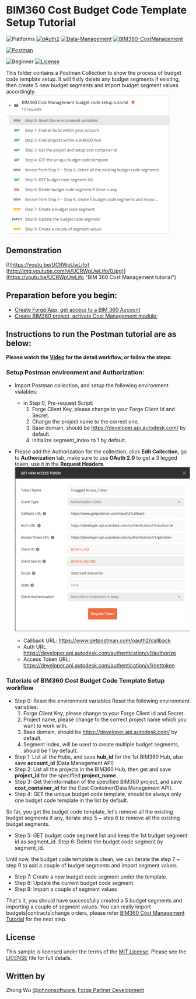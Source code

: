 # BIM360 Cost Budget Code Template Setup Tutorial

![Platforms](https://img.shields.io/badge/Web-Windows|MacOS-lightgray.svg)
[![oAuth2](https://img.shields.io/badge/Authentication-v1-green.svg)](http://developer.autodesk.com/)
[![Data-Management](https://img.shields.io/badge/Data%20Management-v2-green.svg)](http://developer.autodesk.com/)
[![BIM360-CostManagement](https://img.shields.io/badge/BIM360%20Cost%20Management-beta-green.svg)](http://developer.autodesk.com/)

[![Postman](https://img.shields.io/badge/Postman-v7-orange.svg)](https://www.getpostman.com/)

![Beginner](https://img.shields.io/badge/Level-Beginner-green.svg)
[![License](https://img.shields.io/:license-MIT-blue.svg)](http://opensource.org/licenses/MIT)

This folder contains a Postman Collection to show the process of budget code template setup. It will fistly delete any budget segments if existing, then create 5 new budget segments and import budget segment values accordingly.
![Collection](Img/collection.png)

## Demonstration
[![https://youtu.be/UCRWpUwLifo](http://img.youtube.com/vi/UCRWpUwLifo/0.jpg)](https://youtu.be/UCRWpUwLifo "BIM 360 Cost Management tutorial")

## Preparation before you begin:
- [Create Forge App, get access to a BIM 360 Account](https://forge.autodesk.com/en/docs/bim360/v1/tutorials/getting-started/get-access-to-account/)
- [Create BIM360 project, activate Cost Management module](https://help.autodesk.com/view/BIM360D/ENU/?guid=BIM360D_Cost_Management_getting_started_with_cost_management_html);

## Instructions to run the Postman tutorial are as below:

**Please watch the [Video](https://youtu.be/UCRWpUwLifo) for the detail workflow, or follow the steps:**

### Setup Postman environment and Authorization:
- Import Postman collection, and setup the following environment vialables:
    - in Step 0, Pre-request Script: 
        1. Forge Client Key, please change to your Forge Client Id and Secret.
        3. Change the project name to the correct one.
        4. Base domain, should be https://developer.api.autodesk.com/ by default.
        5. Initialize segment_index to 1 by default.

- Please add the Authorization for the collection, click **Edit Collection**, go to **Authorization** tab, make sure to use **OAuth 2.0** to get a 3 legged token, use it in the **Request Headers**.
![3leggedToken](Img/3leggedToken.png)
    - Callback URL: https://www.getpostman.com/oauth2/callback
    - Auth URL: https://developer.api.autodesk.com/authentication/v1/authorize 
    - Access Token URL: https://developer.api.autodesk.com/authentication/v1/gettoken

### Tutorials of BIM360 Cost Budget Code Template Setup workflow
- Step 0: Reset the environment variables
Reset the following environment variables:
    1. Forge Client Key, please change to your Forge Client Id and Secret.
    2. Project name, please change to the correct project name which you want to work with.
    3. Base domain, should be https://developer.api.autodesk.com/ by default.
    4. Segment index, will be used to create multiple budget segments, should be 1 by default.
- Step 1: List all the Hubs, and save **hub_id** for the 1st BIM360 Hub, also save **account_id** (Data Management API)
- Step 2: List all the projects in the BIM360 Hub, then get and save **project_id** for the specified **project_name**.
- Step 3: Get the information of the specified BIM360 project, and save **cost_container_id** for the Cost Container(Data Management API).
- Step 4: GET the unique budget code template, should be always only one budget code template in the list by default.

So far, you get the budget code template, let's remove all the existing budget segments if any, iterate step 5 ~ step 6 to remove all the existing budget segments.
- Step 5: GET budget code segment list and keep the 1st budget segment id as segment_id.
Step 6: Delete the budget code segment by segment_id.

Until now, the budget code template is clean, we can iterate the step 7 ~ step 9 to add a couple of budget segments and import segment values.
- Step 7: Create a new budget code segment under the template.
- Step 8: Update the current budget code segment.
- Step 9: Import a couple of segment values

That's it, you should have successfully created a 5 budget segments and importing a couple of segment values. You can really import budgets|contracts|change orders, please refer [BIM360 Cost Management Tutorial](../CostTutorial) for the next step.


## License
This sample is licensed under the terms of the [MIT License](http://opensource.org/licenses/MIT). Please see the [LICENSE](LICENSE) file for full details.

## Written by
Zhong Wu [@johnonsoftware](https://twitter.com/johnonsoftware), [Forge Partner Development](http://forge.autodesk.com)
